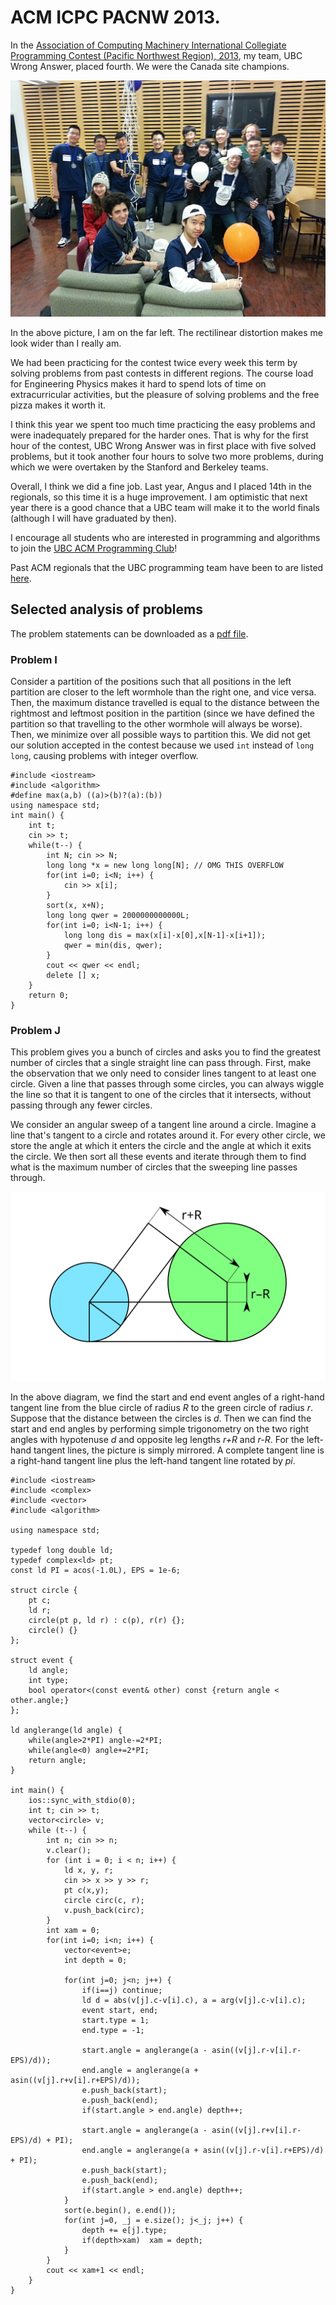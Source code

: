 ACM ICPC PACNW 2013.
==========================

In the [Association of Computing Machinery International Collegiate Programming Contest (Pacific Northwest Region), 2013](http://acmicpc-pacnw.org/), my team, UBC Wrong Answer, placed fourth. We were the Canada site champions.

![Group Photo](/blog/blog/ubc.jpg)

In the above picture, I am on the far left. The rectilinear distortion makes me look wider than I really am. 

We had been practicing for the contest twice every week this term by solving problems from past contests in different regions.  The course load for Engineering Physics makes it hard to spend lots of time on extracurricular activities, but the pleasure of solving problems and the free pizza makes it worth it.

I think this year we spent too much time practicing the easy problems and were inadequately prepared for the harder ones.  That is why for the first hour of the contest, UBC Wrong Answer was in first place with five solved problems, but it took another four hours to solve two more problems, during which we were overtaken by the Stanford and Berkeley teams.

Overall, I think we did a fine job.  Last year, Angus and I placed 14th in the regionals, so this time it is a huge improvement.  I am optimistic that next year there is a good chance that a UBC team will make it to the world finals (although I will have graduated by then).

I encourage all students who are interested in programming and algorithms to join the [UBC ACM Programming Club](https://sites.google.com/site/ubcprogrammingteam/)!

Past ACM regionals that the UBC programming team have been to are listed [here](https://sites.google.com/site/ubcprogrammingteam/history).

Selected analysis of problems
---------------------

The problem statements can be downloaded as a [pdf file](http://acmicpc-pacnw.org/ProblemSet/2013/ICPC_PacNW_2013_ProblemStatements.pdf). 

### Problem I

Consider a partition of the positions such that all positions in the left partition are closer to the left wormhole than the right one, and vice versa. Then, the maximum distance travelled is equal to the distance between the rightmost and leftmost position in the partition (since we have defined the partition so that travelling to the other wormhole will always be worse). Then, we minimize over all possible ways to partition this. We did not get our solution accepted in the contest because we used `int` instead of `long long`, causing problems with integer overflow.

    #include <iostream>
    #include <algorithm>
    #define max(a,b) ((a)>(b)?(a):(b))
    using namespace std;
    int main() {
        int t;
        cin >> t;
        while(t--) {
            int N; cin >> N;
            long long *x = new long long[N]; // OMG THIS OVERFLOW
            for(int i=0; i<N; i++) {
                cin >> x[i];
            }
            sort(x, x+N);
            long long qwer = 2000000000000L;
            for(int i=0; i<N-1; i++) {
                long long dis = max(x[i]-x[0],x[N-1]-x[i+1]);
                qwer = min(dis, qwer);
            }
            cout << qwer << endl;
            delete [] x;
        }
        return 0;
    }


### Problem J

This problem gives you a bunch of circles and asks you to find the greatest number of circles that a single straight line can pass through. First, make the observation that we only need to consider lines tangent to at least one circle. Given a line that passes through some circles, you can always wiggle the line so that it is tangent to one of the circles that it intersects, without passing through any fewer circles.

We consider an angular sweep of a tangent line around a circle. Imagine a line that's tangent to a circle and rotates around it. For every other circle, we store the angle at which it enters the circle and the angle at which it exits the circle. We then sort all these events and iterate through them to find what is the maximum number of circles that the sweeping line passes through.

![diagram](/blog/blog/circlesweep.svg)

In the above diagram, we find the start and end event angles of a right-hand tangent line from the blue circle of radius _R_ to the green circle of radius _r_. Suppose that the distance between the circles is _d_. Then we can find the start and end angles by performing simple trigonometry on the two right angles with hypotenuse _d_ and opposite leg lengths _r+R_ and _r-R_. For the left-hand tangent lines, the picture is simply mirrored. A complete tangent line is a right-hand tangent line plus the left-hand tangent line rotated by _pi_.

    #include <iostream>
    #include <complex>
    #include <vector>
    #include <algorithm>

    using namespace std;

    typedef long double ld;
    typedef complex<ld> pt;
    const ld PI = acos(-1.0L), EPS = 1e-6;

    struct circle {
        pt c;
        ld r;
        circle(pt p, ld r) : c(p), r(r) {};
        circle() {}
    };

    struct event {
        ld angle;
        int type;
        bool operator<(const event& other) const {return angle < other.angle;}
    };

    ld anglerange(ld angle) {
        while(angle>2*PI) angle-=2*PI;
        while(angle<0) angle+=2*PI;
        return angle;
    }

    int main() {
        ios::sync_with_stdio(0);
        int t; cin >> t;
        vector<circle> v;
        while (t--) {
            int n; cin >> n;
            v.clear();
            for (int i = 0; i < n; i++) {
                ld x, y, r;
                cin >> x >> y >> r;
                pt c(x,y);
                circle circ(c, r);
                v.push_back(circ);
            }
            int xam = 0;
            for(int i=0; i<n; i++) {
                vector<event>e;
                int depth = 0;

                for(int j=0; j<n; j++) {
                    if(i==j) continue;
                    ld d = abs(v[j].c-v[i].c), a = arg(v[j].c-v[i].c);
                    event start, end;
                    start.type = 1;
                    end.type = -1;

                    start.angle = anglerange(a - asin((v[j].r-v[i].r-EPS)/d));
                    end.angle = anglerange(a + asin((v[j].r+v[i].r+EPS)/d));
                    e.push_back(start);
                    e.push_back(end);
                    if(start.angle > end.angle) depth++;

                    start.angle = anglerange(a - asin((v[j].r+v[i].r-EPS)/d) + PI);
                    end.angle = anglerange(a + asin((v[j].r-v[i].r+EPS)/d) + PI);
                    e.push_back(start);
                    e.push_back(end);
                    if(start.angle > end.angle) depth++;
                }
                sort(e.begin(), e.end());
                for(int j=0, _j = e.size(); j<_j; j++) {
                    depth += e[j].type;
                    if(depth>xam)  xam = depth;
                }
            }
            cout << xam+1 << endl;
        }
    }


